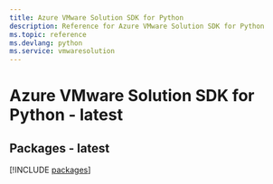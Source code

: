 ```yaml
---
title: Azure VMware Solution SDK for Python
description: Reference for Azure VMware Solution SDK for Python
ms.topic: reference
ms.devlang: python
ms.service: vmwaresolution
---
```

# Azure VMware Solution SDK for Python - latest
## Packages - latest
[!INCLUDE [packages](vmware-solution-index.md)]

